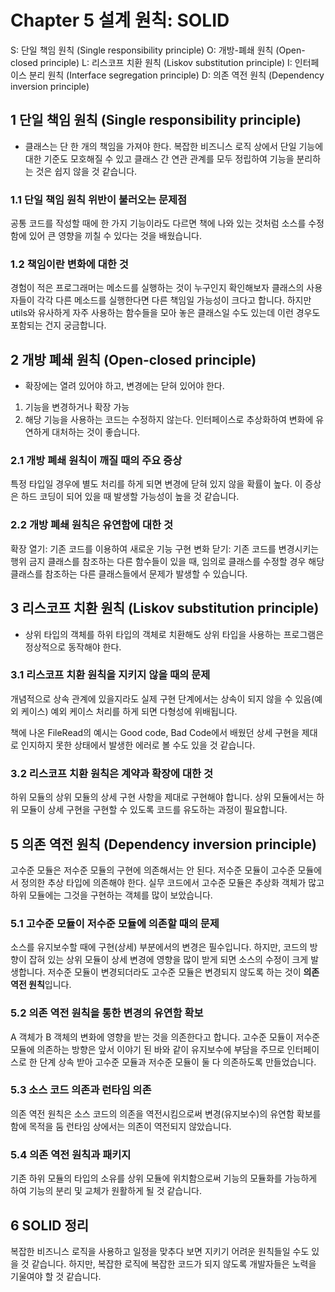 # Chapter 5 설계 원칙: SOLID

S: 단일 책임 원칙 (Single responsibility principle)
O: 개방-폐쇄 원칙 (Open-closed principle)
L: 리스코프 치환 원칙 (Liskov substitution principle)
I: 인터페이스 분리 원칙 (Interface segregation principle)
D: 의존 역전 원칙 (Dependency inversion principle)

## 1 단일 책임 원칙 (Single responsibility principle)
- 클래스는 단 한 개의 책임을 가져야 한다.
복잡한 비즈니스 로직 상에서 단일 기능에 대한 기준도 모호해질 수 있고 클래스 간 연관 관계를 모두
정립하여 기능을 분리하는 것은 쉽지 않을 것 같습니다.

### 1.1 단일 책임 원칙 위반이 불러오는 문제점
공통 코드를 작성할 때에 한 가지 기능이라도 다르면 책에 나와 있는 것처럼
소스를 수정함에 있어 큰 영향을 끼칠 수 있다는 것을 배웠습니다.

### 1.2 책임이란 변화에 대한 것
경험이 적은 프로그래머는 메소드를 실행하는 것이 누구인지 확인해보자
클래스의 사용자들이 각각 다른 메소드를 실행한다면 다른 책임일 가능성이 크다고 합니다.
하지만 utils와 유사하게 자주 사용하는 함수들을 모아 놓은 클래스일 수도 있는데
이런 경우도 포함되는 건지 궁금합니다.

## 2 개방 폐쇄 원칙 (Open-closed principle)
- 확장에는 열려 있어야 하고, 변경에는 닫혀 있어야 한다.
1. 기능을 변경하거나 확장 가능
2. 해당 기능을 사용하는 코드는 수정하지 않는다.
인터페이스로 추상화하여 변화에 유연하게 대처하는 것이 좋습니다.

### 2.1 개방 폐쇄 원칙이 깨질 때의 주요 증상
특정 타입일 경우에 별도 처리를 하게 되면 변경에 닫혀 있지 않을 확률이 높다.
이 증상은 하드 코딩이 되어 있을 때 발생할 가능성이 높을 것 같습니다.

### 2.2 개방 폐쇄 원칙은 유연함에 대한 것
확장 열기: 기존 코드를 이용하여 새로운 기능 구현
변화 닫기: 기존 코드를 변경시키는 행위 금지
클래스를 참조하는 다른 함수들이 있을 때, 임의로 클래스를 수정할 경우 해당 클래스를 참조하는
다른 클래스들에서 문제가 발생할 수 있습니다.

## 3 리스코프 치환 원칙 (Liskov substitution principle)
- 상위 타입의 객체를 하위 타입의 객체로 치환해도 상위 타입을 사용하는 프로그램은 정상적으로 동작해야 한다.

### 3.1 리스코프 치환 원칙을 지키지 않을 때의 문제
개념적으로 상속 관계에 있을지라도 실제 구현 단계에서는 상속이 되지 않을 수 있음(예외 케이스)
예외 케이스 처리를 하게 되면 다형성에 위배됩니다.

책에 나온 FileRead의 예시는 Good code, Bad Code에서 배웠던 상세 구현을 제대로 인지하지 못한 상태에서
발생한 에러로 볼 수도 있을 것 같습니다.

### 3.2 리스코프 치환 원칙은 계약과 확장에 대한 것
하위 모듈의 상위 모듈의 상세 구현 사항을 제대로 구현해야 합니다.
상위 모듈에서는 하위 모듈이 상세 구현을 구현할 수 있도록 코드를 유도하는 과정이 필요합니다.

## 5 의존 역전 원칙 (Dependency inversion principle)
고수준 모듈은 저수준 모듈의 구현에 의존해서는 안 된다. 저수준 모듈이 고수준 모듈에서 정의한 추상 타입에 의존해야 한다.
실무 코드에서 고수준 모듈은 추상화 객체가 많고 하위 모듈에는 그것을 구현하는 객체를 많이 보았습니다.

### 5.1 고수준 모듈이 저수준 모듈에 의존할 때의 문제
소스를 유지보수할 때에 구현(상세) 부분에서의 변경은 필수입니다.
하지만, 코드의 방향이 잡혀 있는 상위 모듈이 상세 변경에 영향을 많이 받게 되면 소스의 수정이 크게 발생합니다.
저수준 모듈이 변경되더라도 고수준 모듈은 변경되지 않도록 하는 것이 **의존 역전 원칙**입니다.

### 5.2 의존 역전 원칙을 통한 변경의 유연함 확보
A 객체가 B 객체의 변화에 영향을 받는 것을 의존한다고 합니다.
고수준 모듈이 저수준 모듈에 의존하는 방향은 앞서 이야기 된 바와 같이 유지보수에 부담을 주므로
인터페이스로 한 단계 상속 받아 고수준 모듈과 저수준 모듈이 둘 다 의존하도록 만들었습니다.

### 5.3 소스 코드 의존과 런타임 의존
의존 역전 원칙은 소스 코드의 의존을 역전시킴으로써 변경(유지보수)의 유연함 확보를 함에 목적을 둠
런타임 상에서는 의존이 역전되지 않았습니다.

### 5.4 의존 역전 원칙과 패키지
기존 하위 모듈의 타입의 소유를 상위 모듈에 위치함으로써 기능의 모듈화를 가능하게 하여
기능의 분리 및 교체가 원활하게 될 것 같습니다.

## 6 SOLID 정리
복잡한 비즈니스 로직을 사용하고 일정을 맞추다 보면 지키기 어려운 원칙들일 수도 있을 것 같습니다.
하지만, 복잡한 로직에 복잡한 코드가 되지 않도록 개발자들은 노력을 기울여야 할 것 같습니다.